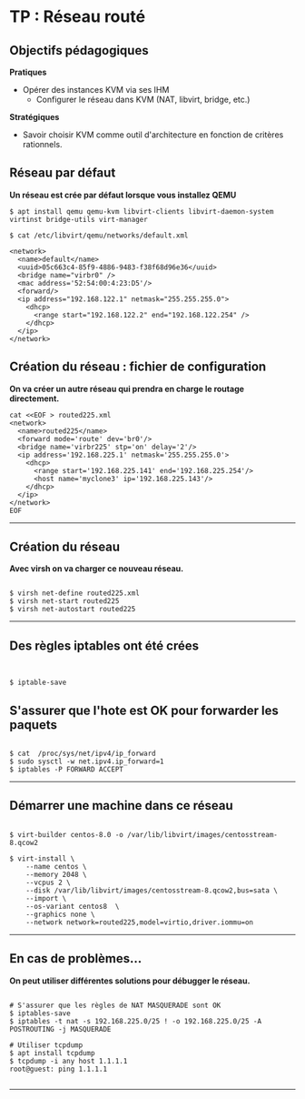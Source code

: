 # TP : Réseau routé


## Objectifs pédagogiques

**Pratiques**

- Opérer des instances KVM via ses IHM
  - Configurer le réseau dans KVM (NAT, libvirt, bridge, etc.)

**Stratégiques**

- Savoir choisir KVM comme outil d'architecture en fonction de critères rationnels.

## Réseau par défaut

**Un réseau est crée par défaut lorsque vous installez QEMU**

```shell
$ apt install qemu qemu-kvm libvirt-clients libvirt-daemon-system virtinst bridge-utils virt-manager

$ cat /etc/libvirt/qemu/networks/default.xml

<network>  
  <name>default</name>  
  <uuid>05c663c4-85f9-4886-9483-f38f68d96e36</uuid>  
  <bridge name="virbr0" />  
  <mac address='52:54:00:4:23:D5'/>  
  <forward/>  
  <ip address="192.168.122.1" netmask="255.255.255.0">  
    <dhcp>  
      <range start="192.168.122.2" end="192.168.122.254" />  
    </dhcp>  
  </ip>  
</network>

```

## Création du réseau : fichier de configuration

**On va créer un autre réseau qui prendra en charge le routage directement.**

```shell
cat <<EOF > routed225.xml
<network>
  <name>routed225</name>
  <forward mode='route' dev='br0'/>
  <bridge name='virbr225' stp='on' delay='2'/>
  <ip address='192.168.225.1' netmask='255.255.255.0'>
    <dhcp>
      <range start='192.168.225.141' end='192.168.225.254'/>
      <host name='myclone3' ip='192.168.225.143'/>
    </dhcp>
  </ip>
</network>
EOF
```


---

## Création du réseau

**Avec virsh on va charger ce nouveau réseau.**

```shell

$ virsh net-define routed225.xml
$ virsh net-start routed225
$ virsh net-autostart routed225

```

--- 

## Des règles iptables ont été crées 

```shell


$ iptable-save

```
## S'assurer que l'hote est OK pour forwarder les paquets

```shell

$ cat  /proc/sys/net/ipv4/ip_forward 
$ sudo sysctl -w net.ipv4.ip_forward=1
$ iptables -P FORWARD ACCEPT

```

---

## Démarrer une machine dans ce réseau

```shell

$ virt-builder centos-8.0 -o /var/lib/libvirt/images/centosstream-8.qcow2

$ virt-install \
    --name centos \
    --memory 2048 \
    --vcpus 2 \
    --disk /var/lib/libvirt/images/centosstream-8.qcow2,bus=sata \
    --import \
    --os-variant centos8  \
    --graphics none \
    --network network=routed225,model=virtio,driver.iommu=on

```
---

## En cas de problèmes...

**On peut utiliser différentes solutions pour débugger le réseau.**


```shell

# S'assurer que les règles de NAT MASQUERADE sont OK
$ iptables-save
$ iptables -t nat -s 192.168.225.0/25 ! -o 192.168.225.0/25 -A POSTROUTING -j MASQUERADE

# Utiliser tcpdump 
$ apt install tcpdump
$ tcpdump -i any host 1.1.1.1
root@guest: ping 1.1.1.1


```

---